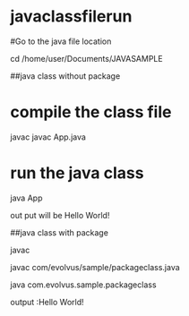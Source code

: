 # javaclassfilerun

#Go to the java file location

cd /home/user/Documents/JAVASAMPLE

##java class without package

# compile the class file 
javac <file Name>
javac App.java
  
# run the java class

java App

out put will be 
Hello World!

##java class with package

javac  <folder path> 
 
javac com/evolvus/sample/packageclass.java 


java com.evolvus.sample.packageclass

output :Hello World!






  
  
